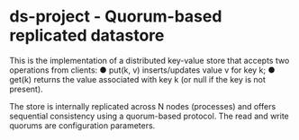 # ds-project - Quorum-based replicated datastore

This is the implementation of a distributed key-value store that accepts two operations from clients:
● put(k, v) inserts/updates value v for key k;
● get(k) returns the value associated with key k (or null if the key is not present).

The store is internally replicated across N nodes (processes) and offers sequential consistency using a quorum-based protocol. The read and write quorums are configuration parameters.
